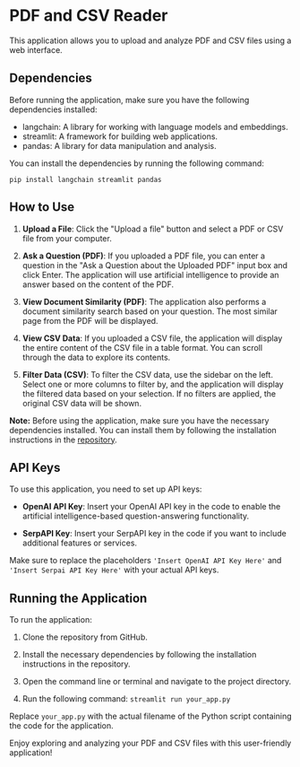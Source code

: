 # PDF and CSV Reader

This application allows you to upload and analyze PDF and CSV files using a web interface.

## Dependencies

Before running the application, make sure you have the following dependencies installed:

- langchain: A library for working with language models and embeddings.
- streamlit: A framework for building web applications.
- pandas: A library for data manipulation and analysis.

You can install the dependencies by running the following command:

```shell
pip install langchain streamlit pandas
```

## How to Use

1. **Upload a File**: Click the "Upload a file" button and select a PDF or CSV file from your computer.

2. **Ask a Question (PDF)**: If you uploaded a PDF file, you can enter a question in the "Ask a Question about the Uploaded PDF" input box and click Enter. The application will use artificial intelligence to provide an answer based on the content of the PDF.

3. **View Document Similarity (PDF)**: The application also performs a document similarity search based on your question. The most similar page from the PDF will be displayed.

4. **View CSV Data**: If you uploaded a CSV file, the application will display the entire content of the CSV file in a table format. You can scroll through the data to explore its contents.

5. **Filter Data (CSV)**: To filter the CSV data, use the sidebar on the left. Select one or more columns to filter by, and the application will display the filtered data based on your selection. If no filters are applied, the original CSV data will be shown.

**Note:** Before using the application, make sure you have the necessary dependencies installed. You can install them by following the installation instructions in the [repository](https://github.com).

## API Keys

To use this application, you need to set up API keys:

- **OpenAI API Key**: Insert your OpenAI API key in the code to enable the artificial intelligence-based question-answering functionality.

- **SerpAPI Key**: Insert your SerpAPI key in the code if you want to include additional features or services.

Make sure to replace the placeholders `'Insert OpenAI API Key Here'` and `'Insert Serpai API Key Here'` with your actual API keys.

## Running the Application

To run the application:

1. Clone the repository from GitHub.

2. Install the necessary dependencies by following the installation instructions in the repository.

3. Open the command line or terminal and navigate to the project directory.

4. Run the following command: `streamlit run your_app.py`

Replace `your_app.py` with the actual filename of the Python script containing the code for the application.

Enjoy exploring and analyzing your PDF and CSV files with this user-friendly application!

